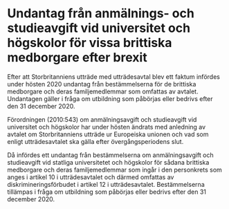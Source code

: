 # Undantag från anmälnings- och studieavgift vid universitet och högskolor för vissa brittiska medborgare efter brexit

Efter att Storbritanniens utträde med utträdesavtal blev ett faktum infördes under hösten 2020 undantag från bestämmelserna för de brittiska medborgare och deras familjemedlemmar som omfattas av avtalet. Undantagen gäller i fråga om utbildning som påbörjas eller bedrivs efter den 31 december 2020\.


Förordningen (2010:543\) om anmälningsavgift och studieavgift vid universitet och högskolor har under hösten ändrats med anledning av avtalet om Storbritanniens utträde ur Europeiska unionen och vad som enligt utträdesavtalet ska gälla efter övergångsperiodens slut.

Då infördes ett undantag från bestämmelserna om anmälningsavgift och studieavgift vid statliga universitetet och högskolor för sådana brittiska medborgare och deras familjemedlemmar som ingår i den personkrets som anges i artikel 10 i utträdesavtalet och därmed omfattas av diskrimineringsförbudet i artikel 12 i utträdesavtalet. Bestämmelserna tillämpas i fråga om utbildning som påbörjas eller bedrivs efter den 31 december 2020\.
